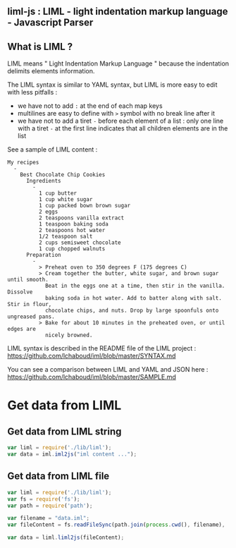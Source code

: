 liml-js : LIML - light indentation markup language - Javascript Parser
---

What is LIML ?
---

LIML means " Light Indentation Markup Language " because the indentation delimits elements information.

The LIML syntax is similar to YAML syntax, but LIML is more easy to edit with less pitfalls :
 - we have not to add ```:``` at the end of each map keys
 - multilines are easy to define with ```>``` symbol with no break line after it
 - we have not to add a tiret ```-``` before each element of a list : only one line with a tiret ```-``` at the first line indicates that all children elements are in the list

See a sample of LIML content :
```
My recipes
  -
    Best Chocolate Chip Cookies
      Ingredients
        -
          1 cup butter
          1 cup white sugar
          1 cup packed bown brown sugar
          2 eggs
          2 teaspoons vanilla extract
          1 teaspoon baking soda
          2 teaspoons hot water
          1/2 teaspoon salt
          2 cups semisweet chocolate
          1 cup chopped walnuts
      Preparation
        -
          > Preheat oven to 350 degrees F (175 degrees C)
          > Cream together the butter, white sugar, and brown sugar until smooth. 
            Beat in the eggs one at a time, then stir in the vanilla. Dissolve 
            baking soda in hot water. Add to batter along with salt. Stir in flour, 
            chocolate chips, and nuts. Drop by large spoonfuls onto ungreased pans.
          > Bake for about 10 minutes in the preheated oven, or until edges are 
            nicely browned.
```

LIML syntax is described in the README file of the LIML project : 
https://github.com/lchaboud/iml/blob/master/SYNTAX.md

You can see a comparison between LIML and YAML and JSON here :
https://github.com/lchaboud/iml/blob/master/SAMPLE.md

Get data from LIML
===

Get data from LIML string
---
```js
var liml = require('./lib/liml');
var data = iml.iml2js("iml content ...");
```

Get data from LIML file
---
```js
var liml = require('./lib/liml');
var fs = require('fs');
var path = require('path');

var filename = "data.iml";
var fileContent = fs.readFileSync(path.join(process.cwd(), filename), 'utf8');

var data = liml.liml2js(fileContent);
```
